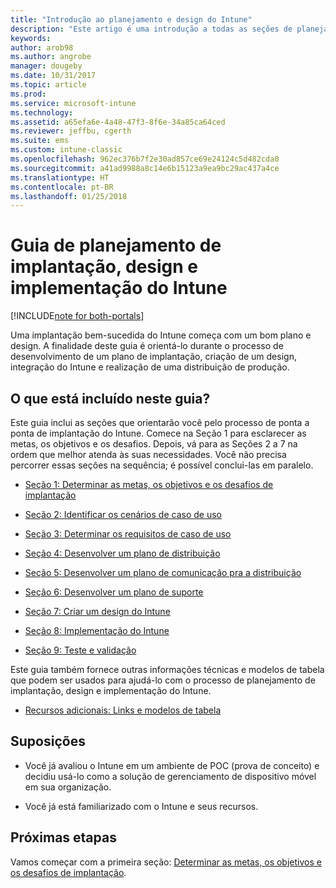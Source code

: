 ```yaml
---
title: "Introdução ao planejamento e design do Intune"
description: "Este artigo é uma introdução a todas as seções de planejamento, design e implementação do Intune. Ferramentas para ajudá-lo a determinar as metas, os cenários de casos de uso e requisitos, criar planos de distribuição e comunicação, bem como planos de suporte, teste e validação."
keywords: 
author: arob98
ms.author: angrobe
manager: dougeby
ms.date: 10/31/2017
ms.topic: article
ms.prod: 
ms.service: microsoft-intune
ms.technology: 
ms.assetid: a65efa6e-4a48-47f3-8f6e-34a85ca64ced
ms.reviewer: jeffbu, cgerth
ms.suite: ems
ms.custom: intune-classic
ms.openlocfilehash: 962ec376b7f2e30ad857ce69e24124c5d482cda0
ms.sourcegitcommit: a41ad9988a8c14e6b15123a9ea9bc29ac437a4ce
ms.translationtype: HT
ms.contentlocale: pt-BR
ms.lasthandoff: 01/25/2018
---
```

# <a name="intune-deployment-planning-design-and-implementation-guide"></a>Guia de planejamento de implantação, design e implementação do Intune

[!INCLUDE[note for both-portals](./includes/note-for-both-portals.md)]

Uma implantação bem-sucedida do Intune começa com um bom plano e design. A finalidade deste guia é orientá-lo durante o processo de desenvolvimento de um plano de implantação, criação de um design, integração do Intune e realização de uma distribuição de produção.

## <a name="whats-included-in-this-guide"></a>O que está incluído neste guia?

Este guia inclui as seções que orientarão você pelo processo de ponta a ponta de implantação do Intune. Comece na Seção 1 para esclarecer as metas, os objetivos e os desafios. Depois, vá para as Seções 2 a 7 na ordem que melhor atenda às suas necessidades. Você não precisa percorrer essas seções na sequência; é possível conclui-las em paralelo.

-   [Seção 1: Determinar as metas, os objetivos e os desafios de implantação](planning-guide-deployment-goals.md)

-   [Seção 2: Identificar os cenários de caso de uso](planning-guide-scenarios.md)

-   [Seção 3: Determinar os requisitos de caso de uso](planning-guide-requirements.md)

-   [Seção 4: Desenvolver um plano de distribuição](planning-guide-rollout-plan.md)

-   [Seção 5: Desenvolver um plano de comunicação pra a distribuição](planning-guide-communication-plan.md)

-   [Seção 6: Desenvolver um plano de suporte](planning-guide-support-plan.md)

-   [Seção 7: Criar um design do Intune](planning-guide-design.md)

-   [Seção 8: Implementação do Intune](planning-guide-onboarding.md)

-   [Seção 9: Teste e validação](planning-guide-test-validation.md)

Este guia também fornece outras informações técnicas e modelos de tabela que podem ser usados para ajudá-lo com o processo de planejamento de implantação, design e implementação do Intune.

-   [Recursos adicionais: Links e modelos de tabela](planning-guide-resources.md)

## <a name="assumptions"></a>Suposições

-   Você já avaliou o Intune em um ambiente de POC (prova de conceito) e decidiu usá-lo como a solução de gerenciamento de dispositivo móvel em sua organização.

-   Você já está familiarizado com o Intune e seus recursos.

## <a name="next-steps"></a>Próximas etapas

Vamos começar com a primeira seção: [Determinar as metas, os objetivos e os desafios de implantação](planning-guide-deployment-goals.md).
